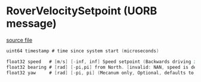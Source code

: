 # RoverVelocitySetpoint (UORB message)



[source file](https://github.com/PX4/PX4-Autopilot/blob/main/msg/RoverVelocitySetpoint.msg)

```c
uint64 timestamp # time since system start (microseconds)

float32 speed   # [m/s] [-inf, inf] Speed setpoint (Backwards driving if negative)
float32 bearing # [rad] [-pi,pi] from North. [invalid: NAN, speed is defined in body x direction]
float32 yaw 	# [rad] [-pi, pi] (Mecanum only, Optional, defaults to current vehicle yaw) Vehicle yaw setpoint in NED frame

```
